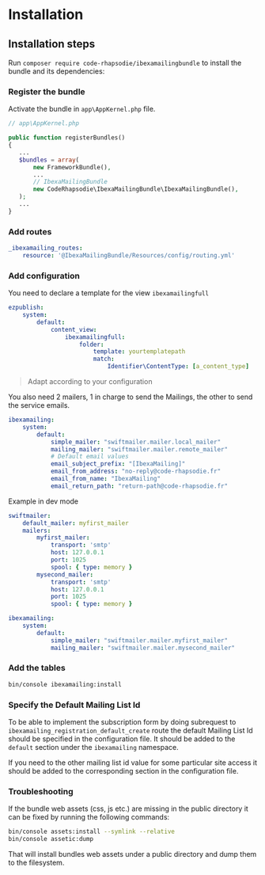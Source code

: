 # Installation

## Installation steps

Run `composer require code-rhapsodie/ibexamailingbundle` to install the bundle and its dependencies:

### Register the bundle

Activate the bundle in `app\AppKernel.php` file.

```php
// app\AppKernel.php

public function registerBundles()
{
   ...
   $bundles = array(
       new FrameworkBundle(),
       ...
       // IbexaMailingBundle
       new CodeRhapsodie\IbexaMailingBundle\IbexaMailingBundle(),
   );
   ...
}
```

### Add routes

```yaml
_ibexamailing_routes:
    resource: '@IbexaMailingBundle/Resources/config/routing.yml'
```

### Add configuration

You need to declare a template for the view `ibexamailingfull`

```yaml
ezpublish:
    system:
        default:
            content_view:
                ibexamailingfull:
                    folder:
                        template: yourtemplatepath
                        match:
                            Identifier\ContentType: [a_content_type]
```

> Adapt according to your configuration


You also need 2 mailers, 1 in charge to send the Mailings, the other to send the service emails.

```yaml
ibexamailing:
    system:
        default:
            simple_mailer: "swiftmailer.mailer.local_mailer"
            mailing_mailer: "swiftmailer.mailer.remote_mailer"
            # Default email values
            email_subject_prefix: "[IbexaMailing]"
            email_from_address: "no-reply@code-rhapsodie.fr"
            email_from_name: "IbexaMailing"
            email_return_path: "return-path@code-rhapsodie.fr"
```

Example in dev mode

```yaml
swiftmailer:
    default_mailer: myfirst_mailer
    mailers:
        myfirst_mailer:
            transport: 'smtp'
            host: 127.0.0.1
            port: 1025
            spool: { type: memory }
        mysecond_mailer:
            transport: 'smtp'
            host: 127.0.0.1
            port: 1025
            spool: { type: memory }

ibexamailing:
    system:
        default:
            simple_mailer: "swiftmailer.mailer.myfirst_mailer"
            mailing_mailer: "swiftmailer.mailer.mysecond_mailer"
```


### Add the tables

```bash
bin/console ibexamailing:install
```

### Specify the Default Mailing List Id

To be able to implement the subscription form by doing subrequest to `ibexamailing_registration_default_create` route
the default Mailing List Id should be specified in the configuration file.
It should be added to the `default` section under the `ibexamailing` namespace.

If you need to the other mailing list id value for some particular site access it should be added to the corresponding section in the configuration file.

### Troubleshooting

If the bundle web assets (css, js etc.) are missing in the public directory it can be fixed by running the following commands:
```bash
bin/console assets:install --symlink --relative
bin/console assetic:dump
```
That will install bundles web assets under a public directory and dump them to the filesystem.
